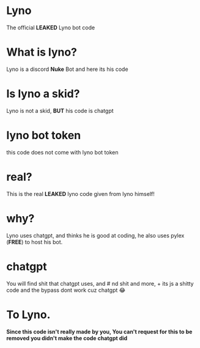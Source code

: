 # Lyno
The official **LEAKED** Lyno bot code

# What is lyno?
Lyno is a discord **Nuke** Bot and here its his code 

# Is lyno a skid?
Lyno is not a skid, **__BUT__** his code is chatgpt

# lyno bot token
this code does not come with lyno bot token

# real?
This is the real **LEAKED** lyno code given from lyno himself!

# why?
Lyno uses chatgpt, and thinks he is good at coding, he also uses pylex (**FREE**) to host his bot.

# chatgpt
You will find shit that chatgpt uses, and # nd shit and more, + its js a shitty code and the bypass dont work cuz chatgpt 😂

# To Lyno.
**Since this code isn't really made by you, You can't request for this to be removed you didn't make the code chatgpt did**
